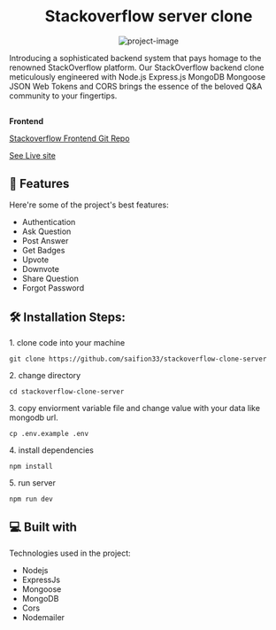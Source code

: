 <h1 align="center" id="title">Stackoverflow server clone</h1>

<p align="center"><img src="https://socialify.git.ci/saifion33/stackoverflow-clone-server/image?language=1&amp;name=1&amp;owner=1&amp;pattern=Solid&amp;stargazers=1&amp;theme=Dark" alt="project-image"></p>

<p id="description">Introducing a sophisticated backend system that pays homage to the renowned StackOverflow platform. Our StackOverflow backend clone meticulously engineered with Node.js Express.js MongoDB Mongoose JSON Web Tokens and CORS brings the essence of the beloved Q&amp;A community to your fingertips.</p>

##

**Frontend**

[Stackoverflow Frontend Git Repo](https://github.com/saifion33/stackoverflow)

[See Live site](https://stackoverflow-01.netlify.app)

<h2>🧐 Features</h2>

Here're some of the project's best features:

*   Authentication
*   Ask Question
*   Post Answer
*   Get Badges
*   Upvote
*   Downvote
*   Share Question
*   Forgot Password

<h2>🛠️ Installation Steps:</h2>

<p>1. clone code into your machine</p>

```
git clone https://github.com/saifion33/stackoverflow-clone-server
```

<p>2. change directory</p>

```
cd stackoverflow-clone-server
```

<p>3. copy enviorment variable file and change value with your data like mongodb url.</p>

```
cp .env.example .env
```

<p>4. install dependencies</p>

```
npm install
```

<p>5. run server</p>

```
npm run dev
```

  
  
<h2>💻 Built with</h2>

Technologies used in the project:

*   Nodejs
*   ExpressJs
*   Mongoose
*   MongoDB
*   Cors
*   Nodemailer

